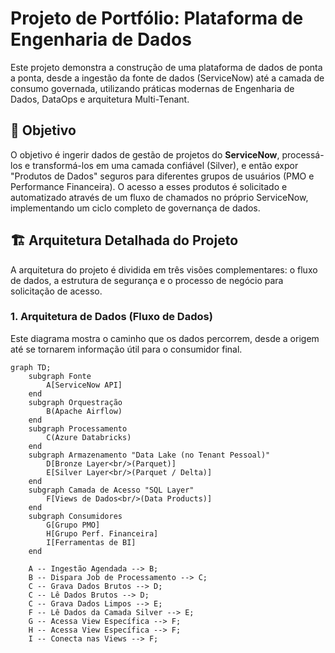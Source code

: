 # Projeto de Portfólio: Plataforma de Engenharia de Dados

Este projeto demonstra a construção de uma plataforma de dados de ponta a ponta, desde a ingestão da fonte de dados (ServiceNow) até a camada de consumo governada, utilizando práticas modernas de Engenharia de Dados, DataOps e arquitetura Multi-Tenant.

## 🎯 Objetivo

O objetivo é ingerir dados de gestão de projetos do **ServiceNow**, processá-los e transformá-los em uma camada confiável (Silver), e então expor "Produtos de Dados" seguros para diferentes grupos de usuários (PMO e Performance Financeira). O acesso a esses produtos é solicitado e automatizado através de um fluxo de chamados no próprio ServiceNow, implementando um ciclo completo de governança de dados.

## 🏗️ Arquitetura Detalhada do Projeto

A arquitetura do projeto é dividida em três visões complementares: o fluxo de dados, a estrutura de segurança e o processo de negócio para solicitação de acesso.

### 1. Arquitetura de Dados (Fluxo de Dados)

Este diagrama mostra o caminho que os dados percorrem, desde a origem até se tornarem informação útil para o consumidor final.

```mermaid
graph TD;
    subgraph Fonte
        A[ServiceNow API]
    end
    subgraph Orquestração
        B(Apache Airflow)
    end
    subgraph Processamento
        C(Azure Databricks)
    end
    subgraph Armazenamento "Data Lake (no Tenant Pessoal)"
        D[Bronze Layer<br/>(Parquet)]
        E[Silver Layer<br/>(Parquet / Delta)]
    end
    subgraph Camada de Acesso "SQL Layer"
        F[Views de Dados<br/>(Data Products)]
    end
    subgraph Consumidores
        G[Grupo PMO]
        H[Grupo Perf. Financeira]
        I[Ferramentas de BI]
    end

    A -- Ingestão Agendada --> B;
    B -- Dispara Job de Processamento --> C;
    C -- Grava Dados Brutos --> D;
    C -- Lê Dados Brutos --> D;
    C -- Grava Dados Limpos --> E;
    F -- Lê Dados da Camada Silver --> E;
    G -- Acessa View Específica --> F;
    H -- Acessa View Específica --> F;
    I -- Conecta nas Views --> F;